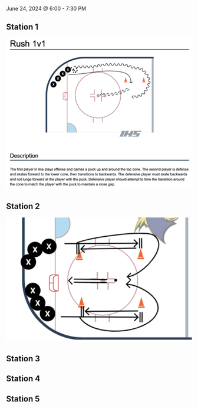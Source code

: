 June 24, 2024 @ 6:00 - 7:30 PM




## Station 1
![/hockey/drill_diagrams/Rush_1v1.png](https://github.com/salter14/hockey/blob/main/drill_diagrams/Rush_1v1.png)

## Station 2
![image](https://github.com/salter14/hockey/blob/main/drill_diagrams/Puck_race_1v1_with_stops.png)

## Station 3

## Station 4

## Station 5

